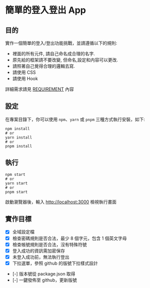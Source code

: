 # 簡單的登入登出 App

## 目的

實作一個簡單的登入/登出功能挑戰，並請遵循以下的規則:

- 裡面的所有元件, 請自己命名成合理的名字.
- 原先給的框架請不要改變, 但命名,設定和内容可以更改.
- 請照著自己覺得合理的邏輯去寫.
- 請使用 CSS
- 請使用 Hook

詳細需求請見 [REQUIREMENT](./REQUIREMENT.md) 內容

## 設定

在專案目錄下，你可以使用 `npm`、`yarn` 或 `pnpm` 三種方式執行安裝，如下:

```shell
npm install
# or
yarn install
# or
pnpm install
```

## 執行

```shell
npm start
# or
yarn start
# or
pnpm start
```

啟動瀏覽器後，輸入 [http://localhost:3000](http://localhost:3000) 檢視執行畫面

## 實作目標

- [X] 全域設定檔
- [X] 檢查密碼規則是否合法，最少 8 個字元，包含 1 個英文字母
- [X] 檢查帳號規則是否合法，沒有特殊符號
- [X] 登入成功的資訊需加密保存
- [X] 未登入成功前，無法執行登出
- [X] 下拉選單，參照 github 的版號下拉樣式設計
- [-] 版本號從 package.json 取得
- [-] 一鍵發佈至 github，更新版號
